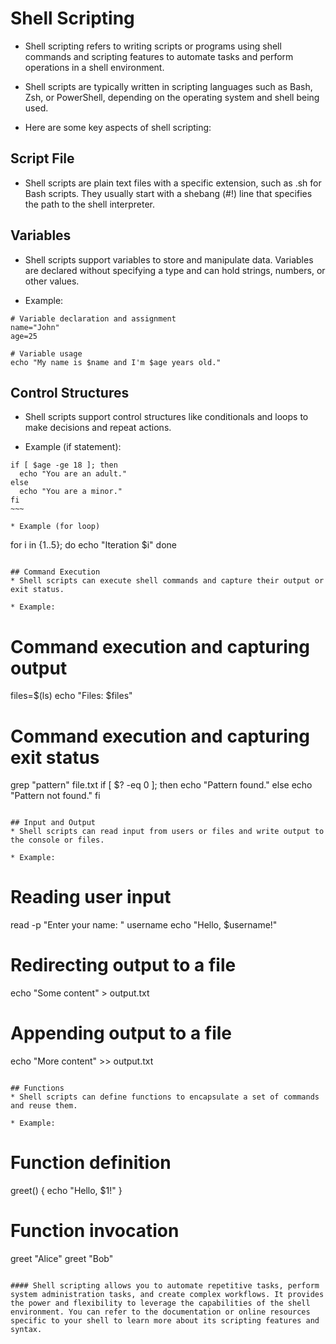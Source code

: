 # Shell Scripting

* Shell scripting refers to writing scripts or programs using shell commands and scripting features to automate tasks and perform operations in a shell environment. 

* Shell scripts are typically written in scripting languages such as Bash, Zsh, or PowerShell, depending on the operating system and shell being used.

* Here are some key aspects of shell scripting:

## Script File
* Shell scripts are plain text files with a specific extension, such as .sh for Bash scripts. They usually start with a shebang (#!) line that specifies the path to the shell interpreter.

## Variables
* Shell scripts support variables to store and manipulate data. Variables are declared without specifying a type and can hold strings, numbers, or other values.

* Example:
~~~~
# Variable declaration and assignment
name="John"
age=25

# Variable usage
echo "My name is $name and I'm $age years old."
~~~~

## Control Structures
* Shell scripts support control structures like conditionals and loops to make decisions and repeat actions.

* Example (if statement):
~~~~
if [ $age -ge 18 ]; then
  echo "You are an adult."
else
  echo "You are a minor."
fi
~~~

* Example (for loop)
~~~~
for i in {1..5}; do
  echo "Iteration $i"
done
~~~~

## Command Execution
* Shell scripts can execute shell commands and capture their output or exit status.

* Example:
~~~~
# Command execution and capturing output
files=$(ls)
echo "Files: $files"

# Command execution and capturing exit status
grep "pattern" file.txt
if [ $? -eq 0 ]; then
  echo "Pattern found."
else
  echo "Pattern not found."
fi
~~~~

## Input and Output
* Shell scripts can read input from users or files and write output to the console or files.

* Example:
~~~~
# Reading user input
read -p "Enter your name: " username
echo "Hello, $username!"

# Redirecting output to a file
echo "Some content" > output.txt

# Appending output to a file
echo "More content" >> output.txt
~~~~

## Functions
* Shell scripts can define functions to encapsulate a set of commands and reuse them.

* Example:
~~~~
# Function definition
greet() {
  echo "Hello, $1!"
}

# Function invocation
greet "Alice"
greet "Bob"
~~~~

#### Shell scripting allows you to automate repetitive tasks, perform system administration tasks, and create complex workflows. It provides the power and flexibility to leverage the capabilities of the shell environment. You can refer to the documentation or online resources specific to your shell to learn more about its scripting features and syntax.
